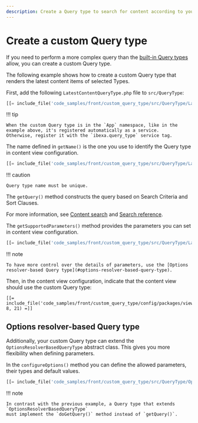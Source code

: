 ```yaml
---
description: Create a Query type to search for content according to your custom needs.
---
```


# Create a custom Query type

If you need to perform a more complex query than the [built-in Query types](built-in_query_types.md) allow,
you can create a custom Query type.

The following example shows how to create a custom Query type
that renders the latest content items of selected Types.

First, add the following `LatestContentQueryType.php` file to `src/QueryType`:

``` php
[[= include_file('code_samples/front/custom_query_type/src/QueryType/LatestContentQueryType.php') =]]
```

!!! tip

    When the custom Query type is in the `App` namespace, like in the example above, it's registered automatically as a service.
    Otherwise, register it with the `ibexa.query_type` service tag.

The name defined in `getName()` is the one you use to identify the Query type in content view configuration.

``` php
[[= include_file('code_samples/front/custom_query_type/src/QueryType/LatestContentQueryType.php', 10, 14) =]]
```

!!! caution

    Query type name must be unique.

The `getQuery()` method constructs the query based on Search Criteria and Sort Clauses.

For more information, see [Content search](search_api.md) and [Search reference](search_criteria_reference.md).

The `getSupportedParameters()` method provides the parameters you can set in content view configuration.

``` php
[[= include_file('code_samples/front/custom_query_type/src/QueryType/LatestContentQueryType.php', 31, 35) =]]
```

!!! note

    To have more control over the details of parameters, use the [Options resolver-based Query type](#options-resolver-based-query-type).

Then, in the content view configuration, indicate that the content view should use the custom Query type:

``` hl_lines="10"
[[= include_file('code_samples/front/custom_query_type/config/packages/views.yaml', 8, 21) =]]
```

## Options resolver-based Query type

Additionally, your custom Query type can extend the `OptionsResolverBasedQueryType` abstract class.
This gives you more flexibility when defining parameters.

In the `configureOptions()` method you can define the allowed parameters, their types and default values.

``` php hl_lines="34 35 36 37 38 39 40"
[[= include_file('code_samples/front/custom_query_type/src/QueryType/OptionsBasedLatestContentQueryType.php') =]]
```

!!! note

    In contrast with the previous example, a Query type that extends `OptionsResolverBasedQueryType`
    must implement the `doGetQuery()` method instead of `getQuery()`.
